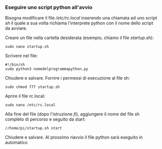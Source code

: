 ### Eseguire uno script python all'avvio

Bisogna modificare il file _/etc/rc.local_ inserendo una chiamata ad uno script _sh_ il quale a sua volta richiama l'interprete python con il nome dello script da avviare.  

Creare un file nella cartella desiderata (esempio, chiamo il file _startup.sh_):

    sudo nano startup.sh

Scrivere nel file:

    #!/bin/sh
    sudo python3 nomedelprogrammapython.py

Chiudere e salvare. Fornire i permessi di esecuzione al file sh:

    sudo chmod 777 startup.sh

Aprire il file rc.local:

    sudo nano /etc/rc.local
    
Alla fine del file (dopo l'istruzione _fi_), aggiungere il nome del file sh completo di percorso e seguito da start:

    //home/pi/startup.sh start
    
Chiudere e salvare. Al prossimo riavvio il file python sarà eseguito in automatico